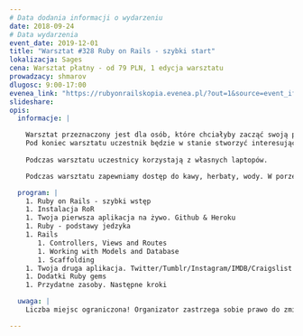 ```yaml
---
# Data dodania informacji o wydarzeniu
date: 2018-09-24
# Data wydarzenia
event_date: 2019-12-01
title: "Warsztat #328 Ruby on Rails - szybki start"
lokalizacja: Sages
cena: Warsztat płatny - od 79 PLN, 1 edycja warsztatu
prowadzacy: shmarov
dlugosc: 9:00-17:00
evenea_link: "https://rubyonrailskopia.evenea.pl/?out=1&source=event_iframe"
slideshare:
opis:
  informacje: |

    Warsztat przeznaczony jest dla osób, które chciałyby zacząć swoją przygodę z Ruby on Rails. RoR jest używany przez firmy takie jak Basecamp, Twitter, Shopify, Github, Groupon czy Airbnb. Zaczniemy naukę od samych podstaw. Nie są wymagane wcześniejsze doświadczenia z RoR.
    Pod koniec warsztatu uczestnik będzie w stanie stworzyć interesującą aplikację webową. 
    
    Podczas warsztatu uczestnicy korzystają z własnych laptopów.

    Podczas warsztatu zapewniamy dostęp do kawy, herbaty, wody. W porze obiadowej zapewniamy pizzę w wersji mięsnej lub wegetariańskiej.

  program: |
    1. Ruby on Rails - szybki wstęp
    1. Instalacja RoR
    1. Twoja pierwsza aplikacja na żywo. Github & Heroku
    1. Ruby - podstawy jedzyka
    1. Rails
       1. Controllers, Views and Routes
       1. Working with Models and Database
       1. Scaffolding
    1. Twoja druga aplikacja. Twitter/Tumblr/Instagram/IMDB/Craigslist
    1. Dodatki Ruby gems
    1. Przydatne zasoby. Następne kroki

  uwaga: |
    Liczba miejsc ograniczona! Organizator zastrzega sobie prawo do zmiany lokalizacji wydarzenia oraz jego odwołania w przypadku niezgłoszenia się minimalnej liczby uczestników.

---
```

